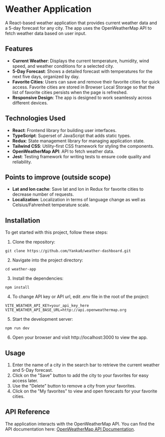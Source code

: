 # Weather Application

A React-based weather application that provides current weather data and a 5-day forecast for any city. The app uses the OpenWeatherMap API to fetch weather data based on user input.

## Features

- **Current Weather**: Displays the current temperature, humidity, wind speed, and weather conditions for a selected city.
- **5-Day Forecast**: Shows a detailed forecast with temperatures for the next five days, organized by day.
- **Favorite Cities**: Users can save and remove their favorite cities for quick access. Favorite cities are stored in Browser Local Storage so that the list of favorite cities persists when the page is refreshed.
- **Responsive Design**: The app is designed to work seamlessly across different devices.

## Technologies Used

- **React**: Frontend library for building user interfaces.
- **TypeScript**: Superset of JavaScript that adds static types.
- **Redux**: State management library for managing application state.
- **Tailwind CSS**: Utility-first CSS framework for styling the components.
- **OpenWeatherMap API**: API to fetch weather data.
- **Jest**: Testing framework for writing tests to ensure code quality and reliability.

## Points to improve (outside scope)

- **Lat and lon cache**: Save lat and lon in Redux for favorite cities to decrease number of requests.
- **Localization**: Localization in terms of language change as well as Celsius/Fahrenheit temperature scale.

## Installation

To get started with this project, follow these steps:

1. Clone the repository:

 ```
 git clone https://github.com/Yanka0/weather-dashboard.git
 ```
2. Navigate into the project directory:

 ```
 cd weather-app
 ```
3. Install the dependencies:

 ```
 npm install
 ```
4. To change API key or API url, edit .env file in the root of the project:

 ```
 VITE_WEATHER_API_KEY=your_api_key_here
 VITE_WEATHER_API_BASE_URL=http://api.openweathermap.org
 ```
5. Start the development server:

 ```
 npm run dev
 ```
6. Open your browser and visit http://localhost:3000 to view the app.

## Usage
1. Enter the name of a city in the search bar to retrieve the current weather and 5-Day forecast.
2. Click on the "Save" button to add the city to your favorites for easy access later.
3. Use the "Delete" button to remove a city from your favorites.
4. Click on the "My favorites" to view and open forecasts for your favorite cities. 

## API Reference
The application interacts with the OpenWeatherMap API. You can find the API documentation here: [OpenWeatherMap API Documentation](https://openweathermap.org/api/geocoding-api).
